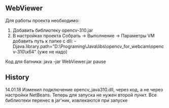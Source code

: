## WebViewer

Для работы проекта необходимо: 
1. Добавить библиотеку opencv-310.jar
2. В настройках проекта Собрать -> Выполнение -> Параметры VM добавить путь к папке с dll:
    -Djava.library.path="D:\Programing\Java\libs\opencv_for_webcam\opencv-310\x64" (уже не надо)

Код для батника:
java -jar WebViewer.jar
pause

## History
14.01.18 Изменил подключение opencv_java310.dll, через код, а не через настройки NetBeans. Теперь для запуска не нужен второй пункт.
            Все библиотеки перенес в jar'ник, извлекаются при запуске